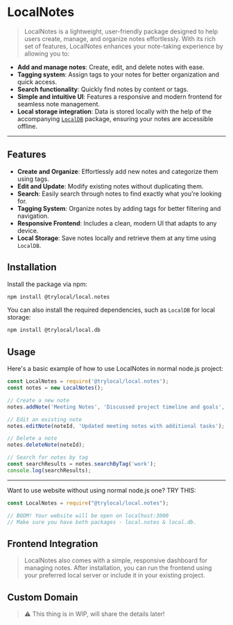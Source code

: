 # LocalNotes

> LocalNotes is a lightweight, user-friendly package designed to help users create, manage, and organize notes effortlessly. With its rich set of features, LocalNotes enhances your note-taking experience by allowing you to:

- **Add and manage notes**: Create, edit, and delete notes with ease.
- **Tagging system**: Assign tags to your notes for better organization and quick access.
- **Search functionality**: Quickly find notes by content or tags.
- **Simple and intuitive UI**: Features a responsive and modern frontend for seamless note management.
- **Local storage integration**: Data is stored locally with the help of the accompanying [`LocalDB`](https://github.com/try-local/LocalDB) package, ensuring your notes are accessible offline.

---

## Features
- **Create and Organize**: Effortlessly add new notes and categorize them using tags.
- **Edit and Update**: Modify existing notes without duplicating them.
- **Search**: Easily search through notes to find exactly what you're looking for.
- **Tagging System**: Organize notes by adding tags for better filtering and navigation.
- **Responsive Frontend**: Includes a clean, modern UI that adapts to any device.
- **Local Storage**: Save notes locally and retrieve them at any time using `LocalDB`.

## Installation

Install the package via npm:

```bash
npm install @trylocal/local.notes
```

You can also install the required dependencies, such as `LocalDB` for local storage:

```bash
npm install @trylocal/local.db
```

## Usage

Here's a basic example of how to use LocalNotes in normal node.js project:

```javascript
const LocalNotes = require('@trylocal/local.notes');
const notes = new LocalNotes();

// Create a new note
notes.addNote('Meeting Notes', 'Discussed project timeline and goals', ['work', 'meeting']);

// Edit an existing note
notes.editNote(noteId, 'Updated meeting notes with additional tasks');

// Delete a note
notes.deleteNote(noteId);

// Search for notes by tag
const searchResults = notes.searchByTag('work');
console.log(searchResults);
```

---

Want to use website without using normal node.js one? TRY THIS:

```javascript
const LocalNotes = require("@trylocal/local.notes");

// BOOM! Your website will be open on localhost:3000
// Make sure you have both packages - local.notes & local.db.
```

## Frontend Integration

> LocalNotes also comes with a simple, responsive dashboard for managing notes. After installation, you can run the frontend using your preferred local server or include it in your existing project.

## Custom Domain

> ⚠️ This thing is in WIP, will share the details later!
